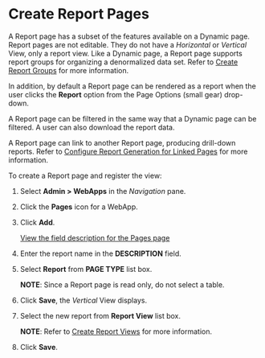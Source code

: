 # Create Report Pages

A Report page has a subset of the features available on a Dynamic page.
Report pages are not editable. They do not have a *Horizontal* or
*Vertical* View, only a report view. Like a Dynamic page, a Report page
supports report groups for organizing a denormalized data set. Refer to
[Create Report Groups](Create%20Report%20Groups.htm) for more
information.

In addition, by default a Report page can be rendered as a report when
the user clicks the **Report** option from the Page Options (small gear)
drop-down.

A Report page can be filtered in the same way that a Dynamic page can be
filtered. A user can also download the report data.

A Report page can link to another Report page, producing drill-down
reports. Refer to [Configure Report Generation for Linked
Pages](Configure%20Report%20Generation%20for%20Linked%20Pages.htm) for
more information.

To create a Report page and register the view:

1.  Select **Admin \> WebApps** in the *Navigation* pane.

2.  Click the **Pages** icon for a WebApp.

3.  Click **Add**.
    
    [View the field description for the Pages
    page](../Sys_Admin/Page_Desc/Pages_H.htm)

4.  Enter the report name in the **DESCRIPTION** field.

5.  Select **Report** from **PAGE TYPE** list box.
    
    **NOTE**: Since a Report page is read only, do not select a table.

6.  Click **Save**, the *Vertical* View displays.

7.  Select the new report from **Report View** list box.
    
    **NOTE**: Refer to [Create Report
    Views](Create%20Report%20Views.htm) for more information.

8.  Click **Save**.
